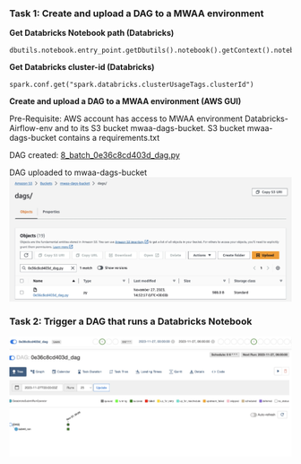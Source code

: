 ### Task 1: Create and upload a DAG to a MWAA environment

**Get Databricks Notebook path (Databricks)**
```
dbutils.notebook.entry_point.getDbutils().notebook().getContext().notebookPath().get()
```

**Get Databricks cluster-id (Databricks)**
```
spark.conf.get("spark.databricks.clusterUsageTags.clusterId")
```

**Create and upload a DAG to a MWAA environment (AWS GUI)**

Pre-Requisite: AWS account has access to MWAA environment Databricks-Airflow-env and to its S3 bucket mwaa-dags-bucket.
S3 bucket mwaa-dags-bucket contains a requirements.txt 

DAG created: [8_batch_0e36c8cd403d_dag.py](..%2F..%2F8_batch_0e36c8cd403d_dag.py)

DAG uploaded to mwaa-dags-bucket
![8.1.DAG_uploaded.jpg](8.1.DAG_uploaded.jpg)


### Task 2: Trigger a DAG that runs a Databricks Notebook
![8.2.2.Trigger_DAG.jpg](8.2.2.Trigger_DAG.jpg)
![8.2.3.DAG_run_success.jpg](8.2.3.DAG_run_success.jpg)